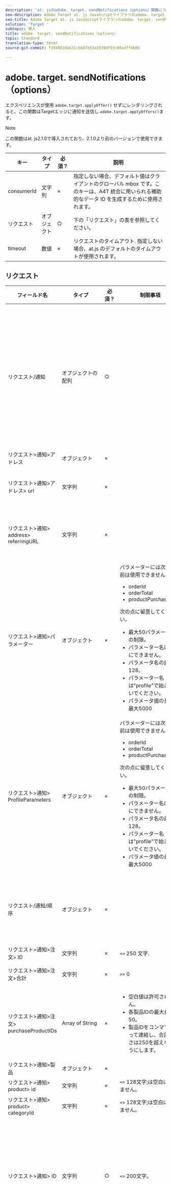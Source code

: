 ```yaml
---
description: 'at. jsのadobe. target. sendNotifications（options）関数について取り上げます。 '
seo-description: Adobe Target at. js JavaScriptライブラリのadobe. target. sendNotifications（options）関数について取り上げます。
seo-title: Adobe Target at. js JavaScriptライブラリのadobe. target. sendNotifications（options）関数について取り上げます。
solution: 'Target '
subtopic: 導入
title: adobe. target. sendNotifications（options）
topic: Standard
translation-type: tm+mt
source-git-commit: f3d4963da631c668fb53a3939df53c80adff468b

---
```



# adobe. target. sendNotifications（options）

エクスペリエンスが使用 `adobe.target.applyOffer()` せずにレンダリングされると、この関数はTargetエッジに通知を送信し `adobe.target.applyOffers()`ます。

>[!NOTE]
>
>この関数はat. js2.1.0で導入されており、2.1.0より前のバージョンで使用できます。

| キー | タイプ | 必須？ | 説明 |
| --- | --- | --- | --- |
| consumerId | 文字列 | × | 指定しない場合、デフォルト値はクライアントのグローバル mbox です。このキーは、A4T 統合に用いられる補助的なデータ ID を生成するために使用されます。 |
| リクエスト | オブジェクト | ○ | 下の「リクエスト」の表を参照してください。 |
| timeout | 数値 | × | リクエストのタイムアウト. 指定しない場合、at.js のデフォルトのタイムアウトが使用されます。 |

## リクエスト

| フィールド名 | タイプ | 必須？ | 制限事項 | 説明 |
| --- | --- | --- | --- | --- |
| リクエスト/通知 | オブジェクトの配列 | ○ |  | 表示されたコンテンツ、クリックされたセレクター、または訪問またはmboxの通知。 |
| リクエスト&gt;通知&gt;アドレス | オブジェクト | × |  |  |
| リクエスト&gt;通知&gt;アドレス&gt; url | 文字列 | × |  | 通知が実行されたURL。 |
| リクエスト&gt;通知&gt; address&gt; referringURL | 文字列 | × |  | 通知が実行された参照元URL。 |
| リクエスト&gt;通知&gt;パラメーター | オブジェクト | × | パラメーターには次の名前は使用できません。<ul><li>orderId</li><li>orderTotal</li><li>productPurchasedIDs</li></ul>次の点に留意してください。<ul><li>最大50パラメーターの制限。</li><li>パラメーター名は空白にできません。</li><li>パラメータ名の最大長128。</li><li>パラメーター名は&quot;profile&quot;で始まらないでください。</li><li>パラメータ値の長さの最大5000</li></ul> |  |
| リクエスト&gt;通知&gt; ProfileParameters | オブジェクト | × | パラメーターには次の名前は使用できません。<ul><li>orderId</li><li>orderTotal</li><li>productPurchasedIDs</li></ul>次の点に留意してください。<ul><li>最大50パラメーターの制限。</li><li>パラメーター名は空白にできません。</li><li>パラメータ名の最大長128。</li><li>パラメーター名は&quot;profile&quot;で始まらないでください。</li><li>パラメータ値の長さの最大5000</li></ul> |  |
| リクエスト/通知/順序 | オブジェクト | × |  | 注文の詳細を説明するオブジェクト。 |
| リクエスト&gt;通知&gt;注文&gt; ID | 文字列 | × | `<=` 250 文字. | 注文 ID. |
| リクエスト&gt;通知&gt;注文&gt;合計 | 文字列 | × | `>=` 0 | 合計注文額. |
| リクエスト&gt;通知&gt;注文&gt; purchaseProductIDs | Array of String | × | <ul><li>空白値は許可されません。</li><li>各製品IDの最大長50。</li><li>製品IDをコンマで区切って連結し、合計の長さは250を超えないようにします。</li></ul> | 製品IDを注文します。 |
| リクエスト&gt;通知&gt;製品 | オブジェクト | × |  |  |
| リクエスト&gt;通知&gt; product&gt; id | 文字列 | × | `<=` 128文字;は空白にできません。 | 製品 ID. |
| リクエスト&gt;通知&gt; product&gt; categoryId | 文字列 | × | `<=` 128文字;は空白にできません。 | カテゴリ ID. |
| リクエスト&gt;通知&gt; ID | 文字列 | ○ | `<=` 200文字。 | 通知IDは応答に返され、通知が正常に処理されたことを示します。 |
| リクエスト/通知/印象ID | 文字列 | × | `<= 128` 文字. | インプレッションIDは、現在の通知を以前の通知または実行リクエストとステッチ（リンク）するために使用します。両者が一致する場合、2つ目以降のリクエストは、アクティビティまたはエクスペリエンスに新しいインプレッションを生成しません。 |
| リクエスト/通知/タイプ | 文字列 | ○ | &quot;click&quot;または&quot;display&quot;がサポートされています。 | 通知タイプ。 |
| リクエスト&gt;通知&gt;タイムスタンプ | Number`<int64>` | ○ |  | UNIXエポック以降の経過ミリ秒単位の通知のタイムスタンプ。 |
| リクエスト/通知/トークン | Array of String | ○ |  | 通知の種類に基づいて表示されるコンテンツまたはクリックされたセレクターのトークンのリスト。 |
| リクエスト&gt;通知&gt; mbox | オブジェクト | × |  | mboxの通知。 |
| リクエスト/通知/mbox/名前 | 文字列 | × | 空白値は許可されません。<br>許可されている文字:次の表を参照してください。 | mbox 名. |
| リクエスト/通知/mbox/状態 | 文字列 | × |  | mbox状態トークン |
| リクエスト/通知/表示 | オブジェクト | × |  |  |
| リクエスト&gt;通知&gt;表示&gt; ID | 整数 `<int64>` | × |  | IDを表示します。ビューがビューAPIで作成されたときにビューに割り当てられたID。 |
| リクエスト&gt;通知&gt;表示&gt;名前 | 文字列 | × | `<= 128` 文字. | ビューの名前。 |
| リクエスト&gt;通知&gt;表示&gt;キー | 文字列 | × | `<=` 512文字。 | キーを表示します。API経由でビューに設定されたキー。 |
| リクエスト/通知/表示/状態 | 文字列 | × |  | 状態トークンを表示します。 |

**注意**:次の文字を使用 `Request > notifications > mbox > name`できます。

```
- '-, ./=`:;&!@#$%^&*()+|?~[]{}'
```

## prefered mboxのレンダリング後のsendNotifications（）呼び出し

```
function createTokens(options) {
  return options.map(e => e.eventToken);
}

function createNotification(mbox, type, tokens) {
  const id = 11111; // here we should use a random ID like UUID
  const timestamp = Date.now();
  const { name, state, parameters, profileParameters, order, product } = mbox;
  const result = {
    id,
    type,
    timestamp,
    parameters,
    profileParameters,
    order,
    product
  };

  result.mbox = { name, state };
  result.tokens = tokens;

  return result;
}

adobe.target.getOffers({
  request: {
    prefetch: {
      mboxes: [
        {
          index: 0,
          name: "a1-serverside-ab"
        }
      ]
    }
  }
})
.then(response => {
  const mboxes = response.prefetch.mboxes;
  const notifications = mboxes.map(mbox => {
    const type = "display";
    const tokens = createTokens(mbox.options);

    return createNotification(mbox, type, tokens);
  });
  
  adobe.target.sendNotifications({
    request: { notifications }
  });
})
```

>[!NOTE]
>
>プリフェッチのみ `getOffers()` を使用してAdobe `sendNotifications()`Analyticsを使用している場合、実行後 `sendNotifications()` にAnalyticsリクエストを実行する必要があります。この目的は、SIDによって生成されたSDID `sendNotifications()` が、AnalyticsおよびTargetに送信されたSDIDと一致することです。